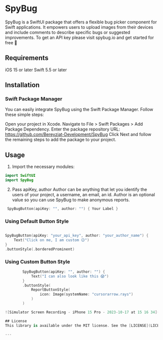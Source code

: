 # SpyBug
SpyBug is a SwiftUI package that offers a flexible bug picker component for Swift applications. It empowers users to upload images from their devices and include comments to describe specific bugs or suggested improvements. To get an API key please visit spybug.io and get started for free 🚀

## Requirements
iOS 15 or later
Swift 5.5 or later

## Installation
### Swift Package Manager
You can easily integrate SpyBug using the Swift Package Manager. Follow these simple steps:

Open your project in Xcode.
Navigate to File > Swift Packages > Add Package Dependency.
Enter the package repository URL: https://github.com/Bereyziat-Development/SpyBug
Click Next and follow the remaining steps to add the package to your project.

## Usage
1. Import the necessary modules:

```swift
import SwiftUI
import SpyBug
```
2. Pass apiKey, author 
Author can be anything that let you identify the users of your project, a username, an email, an id. Author is an optional value so you can use SpyBug to make anonymous reports.

```swift
 SpyBugButton(apiKey: "", author: "") { Your Label } 
   ```

### Using Default Button Style

```swift

SpyBugButton(apiKey: "your_api_key", author: "your_author_name") {
    Text("Click on me, I am custom 😉")
}
.buttonStyle(.borderedProminent)

```
### Using Custom Button Style
```swift
        SpyBugButton(apiKey: "", author: "") {
            Text("I can also look like this 😱")
        }
        .buttonStyle(
            ReportButtonStyle(
                icon: Image(systemName: "cursorarrow.rays")
            )
        )

![Simulator Screen Recording - iPhone 15 Pro - 2023-10-17 at 15 16 34](https://github.com/Bereyziat-Development/SpyBug/assets/72884798/20dfed3a-914a-4782-82d9-05a10d86e3e3)

## License
This library is available under the MIT license. See the [LICENSE](LICENSE) file for more information.

---
